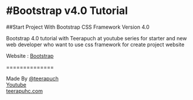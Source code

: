 #Bootstrap v4.0 Tutorial
==============

##Start Project With Bootstrap CSS Framework Version 4.0

<p>
Bootstrap 4.0 tutorial with Teerapuch at youtube series
for starter and new web developer who want to use css framework
for create project website
</p>

<p>
Website : <a href="https://getbootstrap.com">Bootstrap</a>
</p>
==============
<p>
Made By <a href="http://twitter.com/teerapuch">@teerapuch</a>
<br>
<a href="https://www.youtube.com/watch?v=yFjiMO4H-v0&list=PLSzIGf_nlT5ddBvyOxO3RyE8LAAx9pmLA">Youtube</a>
<br>
<a href="https://teerapuch.com">teerapuhc.com</a>
</p>
